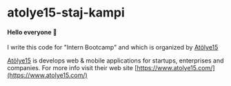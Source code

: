 # atolye15-staj-kampi
#### Hello everyone :wave:<br>


I write this code for "Intern Bootcamp" and which is organized by [Atölye15](https://github.com/atolye15) <br>

[Atölye15](https://github.com/atolye15) is develops web & mobile applications for startups, enterprises and companies. For more info visit their web site [https://www.atolye15.com/](https://www.atolye15.com/)
